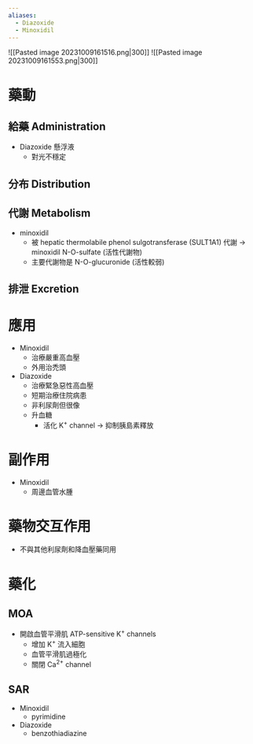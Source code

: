 ```yaml
---
aliases:
  - Diazoxide
  - Minoxidil
---
```

![[Pasted image 20231009161516.png|300]]
![[Pasted image 20231009161553.png|300]]
# 藥動
## 給藥 Administration
- Diazoxide 懸浮液
	- 對光不穩定
## 分布 Distribution
## 代謝 Metabolism
- minoxidil
	- 被 hepatic thermolabile phenol sulgotransferase (SULT1A1) 代謝 $\rightarrow$ minoxidil N-O-sulfate (活性代謝物)
	- 主要代謝物是 N-O-glucuronide (活性較弱)
## 排泄 Excretion
# 應用
- Minoxidil 
	- 治療嚴重高血壓
	- 外用治禿頭
- Diazoxide
	- 治療緊急惡性高血壓
	- 短期治療住院病患
	- 非利尿劑但很像
	- 升血糖
		- 活化 K<sup>+</sup> channel $\rightarrow$ 抑制胰島素釋放
# 副作用
- Minoxidil
	- 周邊血管水腫
# 藥物交互作用
- 不與其他利尿劑和降血壓藥同用
# 藥化
## MOA
- 開啟血管平滑肌 ATP-sensitive K<sup>+</sup> channels 
	- 增加 K<sup>+</sup> 流入細胞
	- 血管平滑肌過極化
	- 關閉 Ca<sup>2+</sup> channel
## SAR
- Minoxidil
	- pyrimidine
- Diazoxide
	- benzothiadiazine

